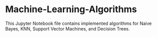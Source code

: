 # Machine-Learning-Algorithms
This Jupyter Notebook file contains implemented algorithms for Naive Bayes, KNN, Support Vector Machines, and Decision Trees.
